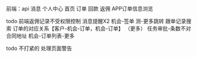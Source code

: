 前端：api
消息
个人中心
首页
订单
回款
返佣
APP订单信息浏览

todo
前端返佣记录不受权限控制
消息提醒X2
机会-签单
测-更多跳转
跟单记录搜索
订单的对应关系【客户-机会-订单，机会-订单】  （更多）
任务审批-条数不对
合同地址
机会-订单列表-更多

todo 不打紧的
处理页面警告

